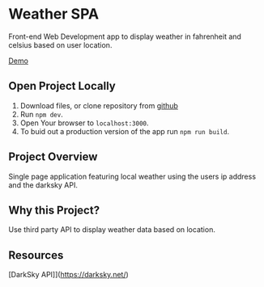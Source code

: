 # Weather SPA

Front-end Web Development app to display weather in fahrenheit and celsius based on user location.

[Demo](http://getting-the-weather-for-you.surge.sh/)

## Open Project Locally

1. Download files, or clone repository from [github](https://github.com/ajames20/weather-app.git)
1. Run `npm dev`.
1. Open Your browser to `localhost:3000`.
1. To buid out a production version of the app run `npm run build`.

## Project Overview

Single page application featuring local weather using the users ip address and the darksky API.

## Why this Project?

Use third party API to display weather data based on location.

## Resources

[DarkSky API]](https://darksky.net/)
